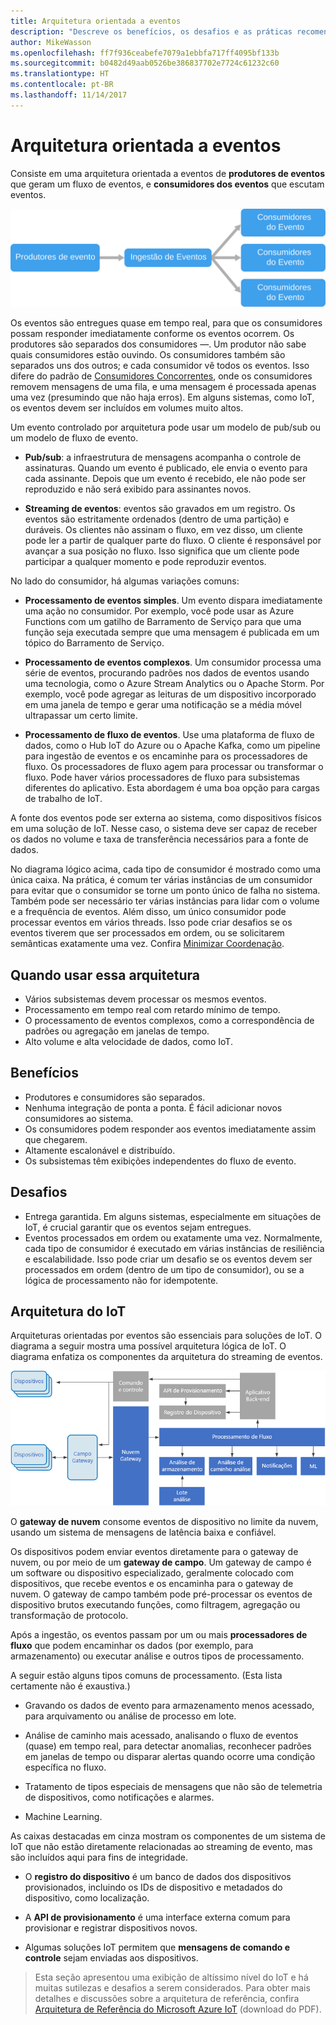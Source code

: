 ```yaml
---
title: Arquitetura orientada a eventos
description: "Descreve os benefícios, os desafios e as práticas recomendadas para eventos e arquiteturas de IoT no Azure"
author: MikeWasson
ms.openlocfilehash: ff7f936ceabefe7079a1ebbfa717ff4095bf133b
ms.sourcegitcommit: b0482d49aab0526be386837702e7724c61232c60
ms.translationtype: HT
ms.contentlocale: pt-BR
ms.lasthandoff: 11/14/2017
---
```

# <a name="event-driven-architecture-style"></a>Arquitetura orientada a eventos

Consiste em uma arquitetura orientada a eventos de **produtores de eventos** que geram um fluxo de eventos, e **consumidores dos eventos** que escutam eventos. 

![](./images/event-driven.svg)

Os eventos são entregues quase em tempo real, para que os consumidores possam responder imediatamente conforme os eventos ocorrem. Os produtores são separados dos consumidores &mdash;. Um produtor não sabe quais consumidores estão ouvindo. Os consumidores também são separados uns dos outros; e cada consumidor vê todos os eventos. Isso difere do padrão de [Consumidores Concorrentes][competing-consumers], onde os consumidores removem mensagens de uma fila, e uma mensagem é processada apenas uma vez (presumindo que não haja erros). Em alguns sistemas, como IoT, os eventos devem ser incluídos em volumes muito altos.

Um evento controlado por arquitetura pode usar um modelo de pub/sub ou um modelo de fluxo de evento. 

- **Pub/sub**: a infraestrutura de mensagens acompanha o controle de assinaturas. Quando um evento é publicado, ele envia o evento para cada assinante. Depois que um evento é recebido, ele não pode ser reproduzido e não será exibido para assinantes novos. 

- **Streaming de eventos**: eventos são gravados em um registro. Os eventos são estritamente ordenados (dentro de uma partição) e duráveis. Os clientes não assinam o fluxo, em vez disso, um cliente pode ler a partir de qualquer parte do fluxo. O cliente é responsável por avançar a sua posição no fluxo. Isso significa que um cliente pode participar a qualquer momento e pode reproduzir eventos.

No lado do consumidor, há algumas variações comuns:

- **Processamento de eventos simples**. Um evento dispara imediatamente uma ação no consumidor. Por exemplo, você pode usar as Azure Functions com um gatilho de Barramento de Serviço para que uma função seja executada sempre que uma mensagem é publicada em um tópico do Barramento de Serviço.

- **Processamento de eventos complexos**. Um consumidor processa uma série de eventos, procurando padrões nos dados de eventos usando uma tecnologia, como o Azure Stream Analytics ou o Apache Storm. Por exemplo, você pode agregar as leituras de um dispositivo incorporado em uma janela de tempo e gerar uma notificação se a média móvel ultrapassar um certo limite. 

- **Processamento de fluxo de eventos**. Use uma plataforma de fluxo de dados, como o Hub IoT do Azure ou o Apache Kafka, como um pipeline para ingestão de eventos e os encaminhe para os processadores de fluxo. Os processadores de fluxo agem para processar ou transformar o fluxo. Pode haver vários processadores de fluxo para subsistemas diferentes do aplicativo. Esta abordagem é uma boa opção para cargas de trabalho de IoT.

A fonte dos eventos pode ser externa ao sistema, como dispositivos físicos em uma solução de IoT. Nesse caso, o sistema deve ser capaz de receber os dados no volume e taxa de transferência necessários para a fonte de dados.

No diagrama lógico acima, cada tipo de consumidor é mostrado como uma única caixa. Na prática, é comum ter várias instâncias de um consumidor para evitar que o consumidor se torne um ponto único de falha no sistema. Também pode ser necessário ter várias instâncias para lidar com o volume e a frequência de eventos. Além disso, um único consumidor pode processar eventos em vários threads. Isso pode criar desafios se os eventos tiverem que ser processados em ordem, ou se solicitarem semânticas exatamente uma vez. Confira [Minimizar Coordenação][minimize-coordination]. 

## <a name="when-to-use-this-architecture"></a>Quando usar essa arquitetura

- Vários subsistemas devem processar os mesmos eventos. 
- Processamento em tempo real com retardo mínimo de tempo.
- O processamento de eventos complexos, como a correspondência de padrões ou agregação em janelas de tempo.
- Alto volume e alta velocidade de dados, como IoT.

## <a name="benefits"></a>Benefícios

- Produtores e consumidores são separados.
- Nenhuma integração de ponta a ponta. É fácil adicionar novos consumidores ao sistema.
- Os consumidores podem responder aos eventos imediatamente assim que chegarem. 
- Altamente escalonável e distribuído. 
- Os subsistemas têm exibições independentes do fluxo de evento.

## <a name="challenges"></a>Desafios

- Entrega garantida. Em alguns sistemas, especialmente em situações de IoT, é crucial garantir que os eventos sejam entregues.
- Eventos processados em ordem ou exatamente uma vez. Normalmente, cada tipo de consumidor é executado em várias instâncias de resiliência e escalabilidade. Isso pode criar um desafio se os eventos devem ser processados em ordem (dentro de um tipo de consumidor), ou se a lógica de processamento não for idempotente.

## <a name="iot-architecture"></a>Arquitetura do IoT

Arquiteturas orientadas por eventos são essenciais para soluções de IoT. O diagrama a seguir mostra uma possível arquitetura lógica de IoT. O diagrama enfatiza os componentes da arquitetura do streaming de eventos.

![](./images/iot.png)

O **gateway de nuvem** consome eventos de dispositivo no limite da nuvem, usando um sistema de mensagens de latência baixa e confiável.

Os dispositivos podem enviar eventos diretamente para o gateway de nuvem, ou por meio de um **gateway de campo**. Um gateway de campo é um software ou dispositivo especializado, geralmente colocado com dispositivos, que recebe eventos e os encaminha para o gateway de nuvem. O gateway de campo também pode pré-processar os eventos de dispositivo brutos executando funções, como filtragem, agregação ou transformação de protocolo.

Após a ingestão, os eventos passam por um ou mais **processadores de fluxo** que podem encaminhar os dados (por exemplo, para armazenamento) ou executar análise e outros tipos de processamento.

A seguir estão alguns tipos comuns de processamento. (Esta lista certamente não é exaustiva.)

- Gravando os dados de evento para armazenamento menos acessado, para arquivamento ou análise de processo em lote.

- Análise de caminho mais acessado, analisando o fluxo de eventos (quase) em tempo real, para detectar anomalias, reconhecer padrões em janelas de tempo ou disparar alertas quando ocorre uma condição específica no fluxo. 

- Tratamento de tipos especiais de mensagens que não são de telemetria de dispositivos, como notificações e alarmes. 

- Machine Learning.

As caixas destacadas em cinza mostram os componentes de um sistema de IoT que não estão diretamente relacionadas ao streaming de evento, mas são incluídos aqui para fins de integridade.

- O **registro do dispositivo** é um banco de dados dos dispositivos provisionados, incluindo os IDs de dispositivo e metadados do dispositivo, como localização.

- A **API de provisionamento** é uma interface externa comum para provisionar e registrar dispositivos novos.

- Algumas soluções IoT permitem que **mensagens de comando e controle** sejam enviadas aos dispositivos.

> Esta seção apresentou uma exibição de altíssimo nível do IoT e há muitas sutilezas e desafios a serem considerados. Para obter mais detalhes e discussões sobre a arquitetura de referência, confira [Arquitetura de Referência do Microsoft Azure IoT][iot-ref-arch] (download do PDF).

 <!-- links -->

[competing-consumers]: ../../patterns/competing-consumers.md
[iot-ref-arch]: https://azure.microsoft.com/en-us/updates/microsoft-azure-iot-reference-architecture-available/
[minimize-coordination]: ../design-principles/minimize-coordination.md


